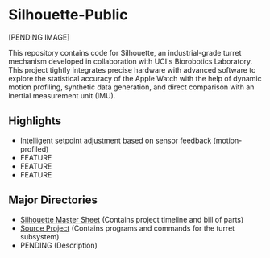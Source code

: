 # **Silhouette-Public**

[PENDING IMAGE]

This repository contains code for Silhouette, an industrial-grade turret mechanism developed in collaboration with UCI's Biorobotics Laboratory. This project tightly integrates precise hardware with advanced software to explore the statistical accuracy of the Apple Watch with the help of dynamic motion profiling, synthetic data generation, and direct comparison with an inertial measurement unit (IMU).

## **Highlights**
- Intelligent setpoint adjustment based on sensor feedback (motion-profiled)
- FEATURE
- FEATURE
- FEATURE

## **Major Directories**
- [Silhouette Master Sheet](https://docs.google.com/spreadsheets/d/1T7hXV3S2Ig0aU6FeqlcYBCahwmTHpC9RDhpLtIZTock/edit?usp=sharing) (Contains project timeline and bill of parts)
- [Source Project](https://github.com/JacobQuion/Silhouette/tree/main/src/main/java/frc/robot) (Contains programs and commands for the turret subsystem)
- PENDING (Description)
